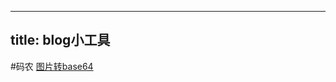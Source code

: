 
---
title: blog小工具
---
#码农
[图片转base64](http://htmlpreview.github.io/?https://github.com/dongnengyu/html5Tools/blob/master/%E5%9B%BE%E7%89%87%E8%BD%ACbase64.html)